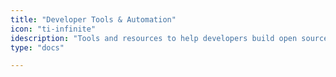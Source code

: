 ```yaml
---
title: "Developer Tools & Automation"
icon: "ti-infinite"
idescription: "Tools and resources to help developers build open source projects."
type: "docs"

---
```

